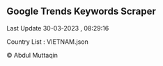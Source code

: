 

## Google Trends Keywords Scraper 
 
Last Update 30-03-2023 , 08:29:16

Country List :
VIETNAM.json



© Abdul Muttaqin 
